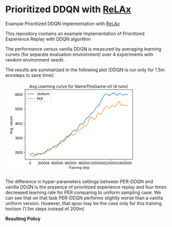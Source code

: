 # Prioritized DDQN with [ReLAx](https://github.com/nslyubaykin/relax)
Example Prioritized DDQN implementation with [ReLAx](https://github.com/nslyubaykin/relax)

This repository contains an example implementation of Prioritized Experience Replay with DDQN algorithm
 
The performance versus vanilla DDQN is measured by averaging learning curves (for separate evaluation environment) over 4 experiments with random environment seeds.

The results are summarized in the following plot (DDQN is run only for 1.5m envsteps to save time):

![per_benchmark](https://github.com/nslyubaykin/prioritized_ddqn/blob/master/per_benchmark.png)

The difference in hyper-parameters settings between PER-DDQN and vanilla DDQN is the presence of prioritized experience replay and four times decreased learning rate for PER comparing to uniform sampling case. 
We can see that on that task PER-DDQN performs slightly worse than a vanilla uniform version. However, that apso may be the case only for this training horizon (1.5m steps instead of 200m)

__Resulting Policy__

